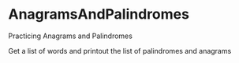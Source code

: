 # AnagramsAndPalindromes
Practicing Anagrams and Palindromes

Get a list of words and printout the list of palindromes and anagrams
